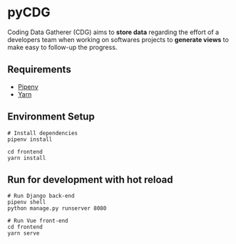 # pyCDG

Coding Data Gatherer (CDG) aims to **store data** regarding the effort of a developers team when 
working on softwares projects to **generate views** to make easy to follow-up the progress.

## Requirements
* [Pipenv](https://pipenv.kennethreitz.org/en/latest/)
* [Yarn](https://classic.yarnpkg.com/en/docs/install)

## Environment Setup

```shell script
# Install dependencies
pipenv install

cd frontend
yarn install
```

## Run for development with hot reload
```shell script
# Run Django back-end
pipenv shell
python manage.py runserver 8080

# Run Vue front-end
cd frontend
yarn serve
```